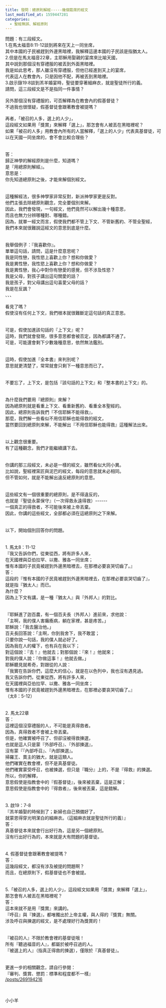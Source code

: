```yaml
---
title: 發問：總原則解經-----幾個筵席的經文
last_modified_at: 1559447281
categories:
  - 聖經無誤、解經原則
---
```


<div>問題：有三段經文。</div>

<div>1.在馬太福音8:11-12談到將來在天上一同坐席，</div>

<div>其中本國的子民被趕到外邊黑暗裡，我解釋這邊本國的子民該是指猶太人。</div>

<div>2.但是在馬太福音22章，主耶穌用娶親的宴席來比喻天國，</div>

<div>其中說到那個沒有穿禮服的被丟到外面黑暗裡。</div>

<div>我是如此思考，那人雖沒有穿禮服，但他已經進到天上的宴席，</div>

<div>代表這人在教會內，只是因他不配，再被丟到黑暗裡。</div>

<div>3.啟示錄19:8談到羔羊婚宴時，聖徒要穿著細麻衣，就是聖徒所行的義。</div>

<div>請問，這三段經文是不是指同一件事情？</div>

<div>&nbsp;</div>

<div>另外那個沒有穿禮服的，可否解釋為在教會內的假基督徒？</div>

<div>不過我也很懷疑，假基督徒會跟著教會被提嗎？</div>

<div>&nbsp;</div>

<div>再者，「被召的人多，選上的人少」，</div>

<div>這段經文如果用「獎賞」來解釋「選上」，那怎會有人被丟在黑暗裡呢？</div>

<div>如果「被召的人多」用教會內所有的人當解釋，「選上的人少」代表真基督徒，可以在天國一同坐席的，會不會比較合理些？</div>

<div>&nbsp;</div>

<div>&nbsp;</div>

<div>答：</div>

<div>歸正神學的解經原則是什麼，知道嗎？</div>

<div>是『用總原則解經』。</div>

<div>意思是：</div>

<div>你先知道總原則之後，才能來解個別經文。</div>

<div>&nbsp;</div>

<div>&nbsp;</div>

<div>這種解經法，很多神學家非常反對，新派神學家更是反對。</div>

<div>他們主張去除總原則觀念，完全要個別來解。</div>

<div>因此，我們會發現，一句經文，他們竟然可以解出幾十種意思，</div>

<div>而且也無力分辨哪種對、哪種錯。</div>

<div>因為，就單一經文而言，假使我們都不管上下文、不管新舊約、不管全聖經，</div>

<div>我們本來就很難說這經文的意思到底是什麼。</div>

<div>&nbsp;</div>

<div>&nbsp;</div>

<div>我舉個例子：『我喜歡你』。</div>

<div>單單這句話，請問，這是什麼意思呢？</div>

<div>我是同性戀，我性慾上喜歡上你？想和你做愛？</div>

<div>我是異性戀，我性慾上喜歡上你？想和你做愛？</div>

<div>我是異性戀，我心中對你有戀愛的感覺，但不涉及性慾？</div>

<div>我是父母，對孩子講出這句關愛的話？</div>

<div>我是孩子，對父母講出這句喜愛父母的話？</div>

<div>我是在反諷？</div>

<div>、、、</div>

<div>&nbsp;</div>

<div>看見了嗎？</div>

<div>假使沒有任何上下文，我們根本就很難斷定這句話的真正意思。</div>

<div>&nbsp;</div>

<div>&nbsp;</div>

<div>可是，假使加進該句話的『上下文』呢？</div>

<div>這時，我們就會發現，很多意思都會被否定，因為都講不通了。</div>

<div>可是，可能還會剩下少數幾種意思，依然無法鑑別。</div>

<div>&nbsp;</div>

<div>&nbsp;</div>

<div>這時，假使加進『全本書』來判別呢？</div>

<div>意思就更清楚了，常常就會只剩下一種意思而已了。</div>

<div>&nbsp;</div>

<div>&nbsp;</div>

<div>不要忘了，上下文，是包括『該句話的上下文』和『整本書的上下文』的。</div>

<div>&nbsp;</div>

<div>&nbsp;</div>

<div>為什麼我們要用『總原則』來解？</div>

<div>因為總原則就是看重上下文、看重新舊約、看重全本聖經的。</div>

<div>因此，總原則告訴我們『不信耶穌不能得救』，</div>

<div>那麼，我們解一些看似不用信耶穌也能得救的經文，</div>

<div>當然要回到總原則來解，不能解出『不用信耶穌也能得救』這種解法出來。</div>

<div>&nbsp;</div>

<div>&nbsp;</div>

<div>以上觀念很重要。</div>

<div>有了這種觀念，我們才能繼續講下去。</div>

<div>&nbsp;</div>

<div>&nbsp;</div>

<div>你講的那三段經文，未必是一樣的經文，雖然看似大同小異。</div>

<div>比如說，聖經裡窯匠與泥巴的經文，每段的意思就未必相同。</div>

<div>但不管如何，就是不能解出違反總原則的意思。</div>

<div>&nbsp;</div>

<div>&nbsp;</div>

<div>這些經文有一個很重要的總原則，是不得違反的，</div>

<div>也就是『聖徒永蒙保守』（一次得救永遠得救）------</div>

<div>一個真正的得救者，不可能後來被上帝丟棄。</div>

<div>因此，你講的這些經文，全部都必須在這總原則之下來解。</div>

<div>&nbsp;</div>

<div>&nbsp;</div>

<div>以下，開始個別回答你的問題。</div>

<div>&nbsp;</div>

<div>&nbsp;</div>

<div>1.<span style="white-space:pre"> </span>馬太8：11-12</div>

<div>『我又告訴你們，從東從西，將有許多人來，</div>

<div>在天國裡與亞伯拉罕、以撒、雅各一同坐席；</div>

<div>惟有本國的子民竟被趕到外邊黑暗裡去，在那裡必要哀哭切齒了。』</div>

<div>答：</div>

<div>這段的『惟有本國的子民竟被趕到外邊黑暗裡去，在那裡必要哀哭切齒了』，</div>

<div>就是指『猶太人』而已。</div>

<div>為什麼？</div>

<div>因為上下文有講，是一種『猶太人』與『外邦人』的對比。</div>

<div>&nbsp;</div>

<div>&nbsp;</div>

<div>『耶穌進了迦百農，有一個百夫長（外邦人）進前來，求他說：</div>

<div>「主啊，我的僕人害癱瘓病，躺在家裡，甚是疼苦。」</div>

<div>耶穌說：「我去醫治他。」</div>

<div>百夫長回答說：「主啊，你到我舍下，我不敢當；</div>

<div>只要你說一句話，我的僕人就必好了。</div>

<div>因為我在人的權下，也有兵在我以下；</div>

<div>對這個說：『去！』他就去；對那個說：『來！』他就來；</div>

<div>對我的僕人說：『你做這事！』他就去做。」</div>

<div>耶穌聽見就希奇，對跟從的人說：</div>

<div>「我實在告訴你們，這麼大的信心，就是在以色列中，我也沒有遇見過。</div>

<div>我又告訴你們，從東從西，將有許多人來，</div>

<div>在天國裡與亞伯拉罕、以撒、雅各一同坐席；</div>

<div>惟有本國的子民竟被趕到外邊黑暗裡去，在那裡必要哀哭切齒了。』</div>

<div>（太8：5-12）</div>

<div>&nbsp;</div>

<div>&nbsp;</div>

<div>2.<span style="white-space:pre"> </span>馬太22章</div>

<div>答：</div>

<div>這裡這個沒穿禮服的人，不可能是真得救者。</div>

<div>因為，真得救者不會被上帝丟棄。</div>

<div>但是，他確實被呼召了、但卻沒被得救揀選，</div>

<div>也就是這人只是蒙『外部呼召』、『外部揀選』，</div>

<div>沒有蒙『『內部呼召』、『內部揀選』。</div>

<div>掃羅王、賣主的猶大，就是這類人。</div>

<div>他們確實在教會裡，但不是真基督徒。</div>

<div>他們確實蒙受呼召，也被揀選，但只是『職分』上的，不是『得救』的揀選。</div>

<div>所以，你的解釋，</div>

<div>意思假使是指教會中的『假基督徒』，後來被丟棄，這是正解；</div>

<div>意思假使是指教會中的『得救者』，後來被丟棄，這是錯解。</div>

<div>&nbsp;</div>

<div>&nbsp;</div>

<div>3.<span style="white-space:pre"> </span>啟19：7-8</div>

<div>『羔羊婚娶的時候到了；新婦也自己預備好了，</div>

<div>就蒙恩得穿光明潔白的細麻衣。（這細麻衣就是聖徒所行的義）』</div>

<div>答：</div>

<div>真基督徒本來就會行出好行為，這是另一個總原則。</div>

<div>沒有行出好行為的，本來就是大有問題的基督徒。</div>

<div>&nbsp;</div>

<div>&nbsp;</div>

<div>4.<span style="white-space:pre"> </span>假基督徒會跟著教會被提嗎？</div>

<div>答：</div>

<div>這幾段經文，都沒有涉及被提的問題啊？</div>

<div>而且，在總原則下，假基督徒也不會被提。</div>

<div>&nbsp;</div>

<div>&nbsp;</div>

<div>5.「被召的人多，選上的人少」，這段經文如果用「獎賞」來解釋「選上」，</div>

<div>那怎會有人被丟在黑暗裡呢？</div>

<div>答：</div>

<div>這本來就不是用『獎賞』來講的。</div>

<div>『呼召』與『揀選』，都唯獨出於上帝主權，與人得的『獎賞』無關。</div>

<div>涉及呼召與揀選的經文，是不處理好行為獎賞的！</div>

<div>&nbsp;</div>

<div>&nbsp;</div>

<div>『被召的人』不限於教會裡的基督徒哦！</div>

<div>所有『聽過福音的人』，都屬於被呼召過的人。</div>

<div>『被選上的人』（指真正得救的揀選），僅限於『真基督徒』。</div>

<div>&nbsp;</div>

<div>&nbsp;</div>

<div>更進一步的相關觀念，請自行參閱：</div>

<div>『審判、獎賞、懲罰：標準和程度都不一樣』</div>

<div><a href="/posts/269194216" target="_blank">/posts/269194216</a></div>

<div>&nbsp;</div>

<div>&nbsp;</div>

<p>小小羊</p>

